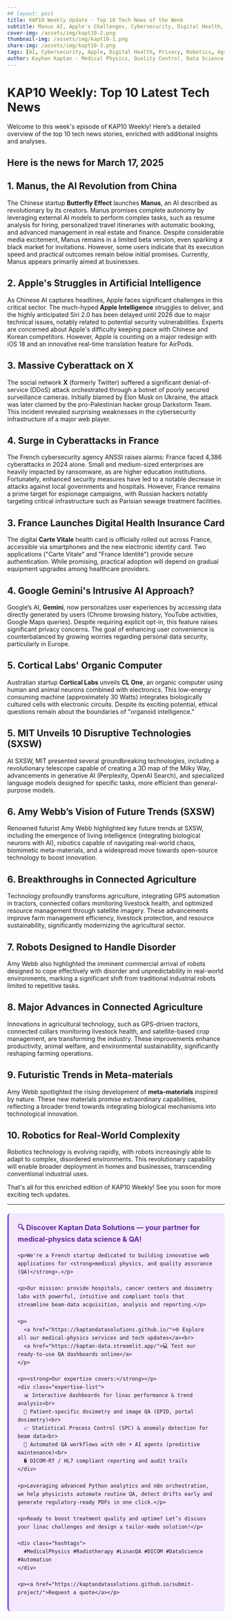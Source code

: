 ```yaml
---
## layout: post
title: KAP10 Weekly Update - Top 10 Tech News of the Week
subtitle: Manus AI, Apple's Challenges, Cybersecurity, Digital Health, Organic Computing, and More.
cover-img: /assets/img/kapt10-2.png
thumbnail-img: /assets/img/kapt10-1.png
share-img: /assets/img/kapt10-3.png
tags: [AI, Cybersecurity, Apple, Digital Health, Privacy, Robotics, Agriculture, Innovation, Technology, SXSW]
author: Kayhan Kaptan - Medical Physics, Quality Control, Data Science and Automation
---
```

# KAP10 Weekly: Top 10 Latest Tech News

Welcome to this week's episode of KAP10 Weekly! Here’s a detailed overview of the top 10 tech news stories, enriched with additional insights and analyses.

## Here is the news for March 17, 2025

## 1. Manus, the AI Revolution from China
The Chinese startup **Butterfly Effect** launches **Manus**, an AI described as revolutionary by its creators. Manus promises complete autonomy by leveraging external AI models to perform complex tasks, such as resume analysis for hiring, personalized travel itineraries with automatic booking, and advanced management in real estate and finance. Despite considerable media excitement, Manus remains in a limited beta version, even sparking a black market for invitations. However, some users indicate that its execution speed and practical outcomes remain below initial promises. Currently, Manus appears primarily aimed at businesses.

## 2. Apple's Struggles in Artificial Intelligence
As Chinese AI captures headlines, Apple faces significant challenges in this critical sector. The much-hyped **Apple Intelligence** struggles to deliver, and the highly anticipated Siri 2.0 has been delayed until 2026 due to major technical issues, notably related to potential security vulnerabilities. Experts are concerned about Apple's difficulty keeping pace with Chinese and Korean competitors. However, Apple is counting on a major redesign with iOS 18 and an innovative real-time translation feature for AirPods.

## 3. Massive Cyberattack on X
The social network **X** (formerly Twitter) suffered a significant denial-of-service (DDoS) attack orchestrated through a botnet of poorly secured surveillance cameras. Initially blamed by Elon Musk on Ukraine, the attack was later claimed by the pro-Palestinian hacker group Darkstorm Team. This incident revealed surprising weaknesses in the cybersecurity infrastructure of a major web player.

## 4. Surge in Cyberattacks in France
The French cybersecurity agency ANSSI raises alarms: France faced 4,386 cyberattacks in 2024 alone. Small and medium-sized enterprises are heavily impacted by ransomware, as are higher education institutions. Fortunately, enhanced security measures have led to a notable decrease in attacks against local governments and hospitals. However, France remains a prime target for espionage campaigns, with Russian hackers notably targeting critical infrastructure such as Parisian sewage treatment facilities.

## 3. France Launches Digital Health Insurance Card
The digital **Carte Vitale** health card is officially rolled out across France, accessible via smartphones and the new electronic identity card. Two applications ("Carte Vitale" and "France Identité") provide secure authentication. While promising, practical adoption will depend on gradual equipment upgrades among healthcare providers.

## 4. Google Gemini's Intrusive AI Approach?
Google’s AI, **Gemini**, now personalizes user experiences by accessing data directly generated by users (Chrome browsing history, YouTube activities, Google Maps queries). Despite requiring explicit opt-in, this feature raises significant privacy concerns. The goal of enhancing user convenience is counterbalanced by growing worries regarding personal data security, particularly in Europe.

## 5. Cortical Labs' Organic Computer
Australian startup **Cortical Labs** unveils **CL One**, an organic computer using human and animal neurons combined with electronics. This low-energy consuming machine (approximately 30 Watts) integrates biologically cultured cells with electronic circuits. Despite its exciting potential, ethical questions remain about the boundaries of "organoid intelligence."

## 5. MIT Unveils 10 Disruptive Technologies (SXSW)
At SXSW, MIT presented several groundbreaking technologies, including a revolutionary telescope capable of creating a 3D map of the Milky Way, advancements in generative AI (Perplexity, OpenAI Search), and specialized language models designed for specific tasks, more efficient than general-purpose models.

## 6. Amy Webb’s Vision of Future Trends (SXSW)
Renowned futurist Amy Webb highlighted key future trends at SXSW, including the emergence of living intelligence (integrating biological neurons with AI), robotics capable of navigating real-world chaos, biomimetic meta-materials, and a widespread move towards open-source technology to boost innovation.

## 6. Breakthroughs in Connected Agriculture
Technology profoundly transforms agriculture, integrating GPS automation in tractors, connected collars monitoring livestock health, and optimized resource management through satellite imagery. These advancements improve farm management efficiency, livestock protection, and resource sustainability, significantly modernizing the agricultural sector.

## 7. Robots Designed to Handle Disorder
Amy Webb also highlighted the imminent commercial arrival of robots designed to cope effectively with disorder and unpredictability in real-world environments, marking a significant shift from traditional industrial robots limited to repetitive tasks.

## 8. Major Advances in Connected Agriculture
Innovations in agricultural technology, such as GPS-driven tractors, connected collars monitoring livestock health, and satellite-based crop management, are transforming the industry. These improvements enhance productivity, animal welfare, and environmental sustainability, significantly reshaping farming operations.

## 9. Futuristic Trends in Meta-materials
Amy Webb spotlighted the rising development of **meta-materials** inspired by nature. These new materials promise extraordinary capabilities, reflecting a broader trend towards integrating biological mechanisms into technological innovation.

## 10. Robotics for Real-World Complexity
Robotics technology is evolving rapidly, with robots increasingly able to adapt to complex, disordered environments. This revolutionary capability will enable broader deployment in homes and businesses, transcending conventional industrial uses.

That's all for this enriched edition of KAP10 Weekly! See you soon for more exciting tech updates.

---


<html lang="fr">
<head>
    <meta charset="UTF-8">
    <meta name="viewport" content="width=device-width, initial-scale=1.0">
    <title>Kaptan Data Solutions</title>
    <style>
        .citation {
            background-color: #f3e8ff;
            border-left: 4px solid #8b5cf6;
            padding: 20px;
            margin: 20px 0;
            border-radius: 8px;
            font-family: -apple-system, BlinkMacSystemFont, 'Segoe UI', Roboto, sans-serif;
            line-height: 1.6;
        }
        .citation h3 {
            color: #6b21a8;
            margin-top: 0;
        }
        .citation a {
            color: #7c3aed;
            text-decoration: none;
        }
        .citation a:hover {
            text-decoration: underline;
        }
        .expertise-list {
            margin: 15px 0;
        }
        .hashtags {
            font-weight: bold;
            color: #7c3aed;
            margin-top: 15px;
        }
    </style>
</head>
<body>
  <div class="citation">
    <h3>🔍 Discover Kaptan Data Solutions — your partner for medical-physics data science & QA!</h3>

    <p>We're a French startup dedicated to building innovative web applications for <strong>medical physics, and quality assurance (QA)</strong>.</p>

    <p>Our mission: provide hospitals, cancer centers and dosimetry labs with powerful, intuitive and compliant tools that streamline beam-data acquisition, analysis and reporting.</p>

    <p>
      <a href="https://kaptandatasolutions.github.io/">🌐 Explore all our medical-physics services and tech updates</a><br>
      <a href="https://kaptan-data.streamlit.app/">💻 Test our ready-to-use QA dashboards online</a>
    </p>

    <p><strong>Our expertise covers:</strong></p>
    <div class="expertise-list">
      📊 Interactive dashboards for linac performance & trend analysis<br>
      🔬 Patient-specific dosimetry and image QA (EPID, portal dosimetry)<br>
      📈 Statistical Process Control (SPC) & anomaly detection for beam data<br>
      🤖 Automated QA workflows with n8n + AI agents (predictive maintenance)<br>
      � DICOM-RT / HL7 compliant reporting and audit trails
    </div>

    <p>Leveraging advanced Python analytics and n8n orchestration, we help physicists automate routine QA, detect drifts early and generate regulatory-ready PDFs in one click.</p>

    <p>Ready to boost treatment quality and uptime? Let’s discuss your linac challenges and design a tailor-made solution!</p>

    <div class="hashtags">
      #MedicalPhysics #Radiotherapy #LinacQA #DICOM #DataScience #Automation
    </div>

    <p><a href="https://kaptandatasolutions.github.io/submit-project/">Request a quote</a></p>
  </div>
</body>
</html>